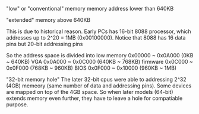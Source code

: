 "low" or "conventional" memory
memory address lower than 640KB

"extended" memory
above 640KB

This is due to historical reason. Early PCs has 16-bit 8088 processor, which addresses up to 2^20 = 1MB (0x00100000). Notice that 8088 has 16 data pins but 20-bit addressing pins

So the address space is divided into
low memory 0x00000 ~ 0x0A000 (0KB   ~ 640KB)
VGA 	   0x0A000 ~ 0x0C000 (640KB ~ 768KB)
firmware   0x0C000 ~ 0x0F000 (768KB ~ 960KB)
BIOS       0x0F000 ~ 0x10000 (960KB ~ 1MB)


"32-bit memory hole"
The later 32-bit cpus were able to addressing 2^32 (4GB) memeory (same number of data and addressing pins). Some devices are mapped on top of the 4GB space. So when later models (64-bit) extends memory even further, they have to leave a hole for compatiable purpose.
